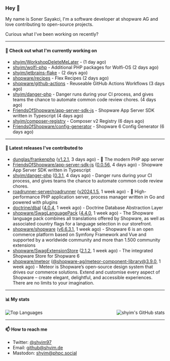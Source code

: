 ### Hey 👋

My name is Soner Sayakci, I'm a software developer at shopware AG and love contributing to open-source projects.

Curious what I've been working on recently?

---

#### 👷 Check out what I'm currently working on

- [shyim/WorkshopDeleteMeLater](https://github.com/shyim/WorkshopDeleteMeLater) -  (1 day ago)
- [shyim/wolfi-php](https://github.com/shyim/wolfi-php) - Additional PHP packages for Wolfi-OS (2 days ago)
- [shyim/jetbrains-flake](https://github.com/shyim/jetbrains-flake) -  (2 days ago)
- [shopware/recipes](https://github.com/shopware/recipes) - Flex Recipes (2 days ago)
- [shopware/github-actions](https://github.com/shopware/github-actions) - Reuseable GitHub Actions Workflows (3 days ago)
- [shyim/danger-php](https://github.com/shyim/danger-php) - Danger runs during your CI process, and gives teams the chance to automate common code review chores. (4 days ago)
- [FriendsOfShopware/app-server-sdk-js](https://github.com/FriendsOfShopware/app-server-sdk-js) - Shopware App Server SDK written in Typescript (4 days ago)
- [shyim/composer-registry](https://github.com/shyim/composer-registry) - Composer v2 Registry (6 days ago)
- [FriendsOfShopware/config-generator](https://github.com/FriendsOfShopware/config-generator) - Shopware 6 Config Generator (6 days ago)

---

#### 🔭 Latest releases I've contributed to

- [dunglas/frankenphp](https://github.com/dunglas/frankenphp) ([v1.2.1](https://github.com/dunglas/frankenphp/releases/tag/v1.2.1), 3 days ago) - 🧟 The modern PHP app server
- [FriendsOfShopware/app-server-sdk-js](https://github.com/FriendsOfShopware/app-server-sdk-js) ([0.0.56](https://github.com/FriendsOfShopware/app-server-sdk-js/releases/tag/0.0.56), 4 days ago) - Shopware App Server SDK written in Typescript
- [shyim/danger-php](https://github.com/shyim/danger-php) ([0.3.1](https://github.com/shyim/danger-php/releases/tag/0.3.1), 4 days ago) - Danger runs during your CI process, and gives teams the chance to automate common code review chores.
- [roadrunner-server/roadrunner](https://github.com/roadrunner-server/roadrunner) ([v2024.1.5](https://github.com/roadrunner-server/roadrunner/releases/tag/v2024.1.5), 1 week ago) - 🤯 High-performance PHP application server, process manager written in Go and powered with plugins
- [doctrine/dbal](https://github.com/doctrine/dbal) ([4.0.4](https://github.com/doctrine/dbal/releases/tag/4.0.4), 1 week ago) - Doctrine Database Abstraction Layer
- [shopware/SwagLanguagePack](https://github.com/shopware/SwagLanguagePack) ([4.4.0](https://github.com/shopware/SwagLanguagePack/releases/tag/4.4.0), 1 week ago) - The Shopware language pack combines all translations offered by Shopware, as well as associated country flags for a language selection in our storefront.
- [shopware/shopware](https://github.com/shopware/shopware) ([v6.6.3.1](https://github.com/shopware/shopware/releases/tag/v6.6.3.1), 1 week ago) - Shopware 6 is an open commerce platform based on Symfony Framework and Vue and supported by a worldwide community and more than 1.500 community extensions
- [shopware/SwagExtensionStore](https://github.com/shopware/SwagExtensionStore) ([2.1.2](https://github.com/shopware/SwagExtensionStore/releases/tag/2.1.2), 1 week ago) - The integrated Shopware Store for Shopware 6
- [shopware/meteor](https://github.com/shopware/meteor) ([@shopware-ag/meteor-component-library@3.9.0](https://github.com/shopware/meteor/releases/tag/%40shopware-ag/meteor-component-library%403.9.0), 1 week ago) - Meteor is Shopware’s open-source design system that drives our commerce solutions. Extend and customise every aspect of Shopware – create elegant, delightful, and accessible experiences. There are no limits to your imagination.

---

#### 📊 My stats

<img align="right" alt="shyim's GitHub stats" src="https://github-readme-stats.vercel.app/api?username=shyim&count_private=1&show_icons=true&" />

![Top Languages](https://github-readme-stats.vercel.app/api/top-langs/?username=shyim)

---

#### 📫 How to reach me

- Twitter: [@shyim97](https://twitter.com/shyim97)
- Email: [github@shyim.de](mailto://github@shyim.de)
- Mastodon: <a rel="me" href="https://phpc.social/@shyim">shyim@phpc.social</a>
